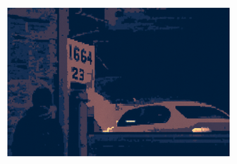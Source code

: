<p align="center">
  <img src="https://github.com/Lamberto673/Lamberto673/blob/main/sssBanner.png" width="550"align="left"/>
</p>
